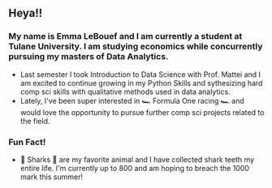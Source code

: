 ## Heya!!

### My name is Emma LeBouef and I am currently a student at Tulane University. I am studying economics while concurrently pursuing my masters of Data Analytics. 
  - Last semester I took Introduction to Data Science with Prof. Mattei and I am excited to continue growing in my Python Skills and sythesizing hard comp sci skills with qualitative methods used in data analytics.
  - Lately, I've been super interested in  🏎️ Formula One racing 🏎️  and would love the opportunity to pursue further comp sci projects related to the field. 
### Fun Fact! 
  - 🦈 Sharks 🦈  are my favorite animal and I have collected shark teeth my entire life. I'm currently up to 800 and am hoping to breach the 1000 mark this summer! 
